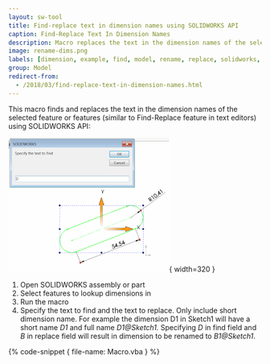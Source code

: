 ```yaml
---
layout: sw-tool
title: Find-replace text in dimension names using SOLIDWORKS API
caption: Find-Replace Text In Dimension Names
description: Macro replaces the text in the dimension names of the selected feature or features
image: rename-dims.png
labels: [dimension, example, find, model, rename, replace, solidworks, solidworks api]
group: Model
redirect-from:
  - /2018/03/find-replace-text-in-dimension-names.html
---
```

This macro finds and replaces the text in the dimension names of the selected feature or features (similar to Find-Replace feature in text editors) using SOLIDWORKS API:

![Input box for the text to find in the dimension names](rename-dims.png){ width=320 }

1. Open SOLIDWORKS assembly or part
1. Select features to lookup dimensions in
1. Run the macro
1. Specify the text to find and the text to replace. Only include short dimension name.
For example the dimension D1 in Sketch1 will have a short name *D1* and full name *D1@Sketch1.* Specifying *D* in find field and *B* in replace field will result in dimension to be renamed to *B1@Sketch1*.

{% code-snippet { file-name: Macro.vba } %}
